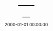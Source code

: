 ---
date:         2000-01-01 00:00:00
title:        ____
subtitle:     ____
description:  ____
website:      ____
cta:          ____
---